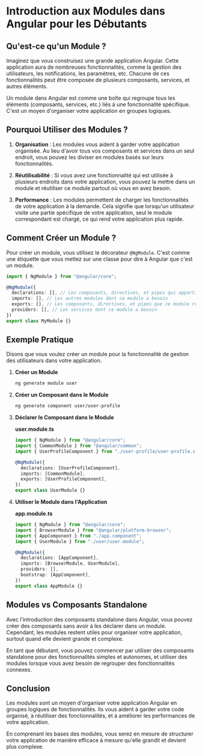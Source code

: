 # Introduction aux Modules dans Angular pour les Débutants

## Qu'est-ce qu'un Module ?

Imaginez que vous construisez une grande application Angular. Cette application aura de nombreuses fonctionnalités, comme la gestion des utilisateurs, les notifications, les paramètres, etc. Chacune de ces fonctionnalités peut être composée de plusieurs composants, services, et autres éléments.

Un module dans Angular est comme une boîte qui regroupe tous les éléments (composants, services, etc.) liés à une fonctionnalité spécifique. C'est un moyen d'organiser votre application en groupes logiques.

## Pourquoi Utiliser des Modules ?

1. **Organisation** : Les modules vous aident à garder votre application organisée. Au lieu d'avoir tous vos composants et services dans un seul endroit, vous pouvez les diviser en modules basés sur leurs fonctionnalités.

2. **Réutilisabilité** : Si vous avez une fonctionnalité qui est utilisée à plusieurs endroits dans votre application, vous pouvez la mettre dans un module et réutiliser ce module partout où vous en avez besoin.

3. **Performance** : Les modules permettent de charger les fonctionnalités de votre application à la demande. Cela signifie que lorsqu'un utilisateur visite une partie spécifique de votre application, seul le module correspondant est chargé, ce qui rend votre application plus rapide.

## Comment Créer un Module ?

Pour créer un module, vous utilisez le décorateur `@NgModule`. C'est comme une étiquette que vous mettez sur une classe pour dire à Angular que c'est un module.

```typescript
import { NgModule } from "@angular/core";

@NgModule({
  declarations: [], // Les composants, directives, et pipes qui appartiennent à ce module
  imports: [], // Les autres modules dont ce module a besoin
  exports: [], // Les composants, directives, et pipes que ce module rend disponibles aux autres modules
  providers: [], // Les services dont ce module a besoin
})
export class MyModule {}
```

## Exemple Pratique

Disons que vous voulez créer un module pour la fonctionnalité de gestion des utilisateurs dans votre application.

1. **Créer un Module**

   ```bash
   ng generate module user
   ```

2. **Créer un Composant dans le Module**

   ```bash
   ng generate component user/user-profile
   ```

3. **Déclarer le Composant dans le Module**

   **user.module.ts**

   ```typescript
   import { NgModule } from "@angular/core";
   import { CommonModule } from "@angular/common";
   import { UserProfileComponent } from "./user-profile/user-profile.component";

   @NgModule({
     declarations: [UserProfileComponent],
     imports: [CommonModule],
     exports: [UserProfileComponent],
   })
   export class UserModule {}
   ```

4. **Utiliser le Module dans l'Application**

   **app.module.ts**

   ```typescript
   import { NgModule } from "@angular/core";
   import { BrowserModule } from "@angular/platform-browser";
   import { AppComponent } from "./app.component";
   import { UserModule } from "./user/user.module";

   @NgModule({
     declarations: [AppComponent],
     imports: [BrowserModule, UserModule],
     providers: [],
     bootstrap: [AppComponent],
   })
   export class AppModule {}
   ```

## Modules vs Composants Standalone

Avec l'introduction des composants standalone dans Angular, vous pouvez créer des composants sans avoir à les déclarer dans un module. Cependant, les modules restent utiles pour organiser votre application, surtout quand elle devient grande et complexe.

En tant que débutant, vous pouvez commencer par utiliser des composants standalone pour des fonctionnalités simples et autonomes, et utiliser des modules lorsque vous avez besoin de regrouper des fonctionnalités connexes.

## Conclusion

Les modules sont un moyen d'organiser votre application Angular en groupes logiques de fonctionnalités. Ils vous aident à garder votre code organisé, à réutiliser des fonctionnalités, et à améliorer les performances de votre application.

En comprenant les bases des modules, vous serez en mesure de structurer votre application de manière efficace à mesure qu'elle grandit et devient plus complexe.
